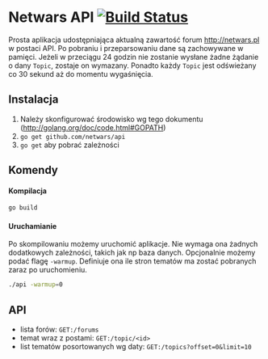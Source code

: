 Netwars API [![Build Status](https://travis-ci.org/netwars/api.svg)](https://travis-ci.org/netwars/api)
=============

Prosta aplikacja udostępniająca aktualną zawartość forum http://netwars.pl w postaci API. Po pobraniu i przeparsowaniu dane są zachowywane w pamięci. 
Jeżeli w przeciągu 24 godzin nie zostanie wysłane żadne żądanie o dany `Topic`, zostaje on wymazany.
Ponadto każdy `Topic` jest odświeżany co 30 sekund aż do momentu wygaśnięcia.

Instalacja
------------
1. Należy skonfigurować środowisko wg tego dokumentu (http://golang.org/doc/code.html#GOPATH)
2. `go get github.com/netwars/api`
3. `go get` aby pobrać zależności

Komendy
--------

#### Kompilacja
```bash
go build
```

#### Uruchamianie
Po skompilowaniu możemy uruchomić aplikacje. Nie wymaga ona żadnych dodatkowych zależności, takich jak np baza danych.
Opcjonalnie możemy podać flagę `-warmup`. Definiuje ona ile stron tematów ma zostać pobranych zaraz po uruchomieniu.

```bash
./api -warmup=0
```

API
---------
* lista forów: `GET:/forums`
* temat wraz z postami: `GET:/topic/<id>`
* list tematów posortowanych wg daty: `GET:/topics?offset=0&limit=10`
